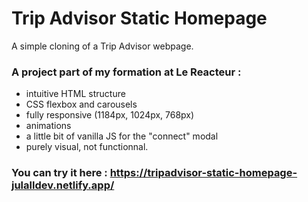 # Trip Advisor Static Homepage

A simple cloning of a Trip Advisor webpage.

### A project part of my formation at Le Reacteur :

- intuitive HTML structure
- CSS flexbox and carousels
- fully responsive (1184px, 1024px, 768px)
- animations
- a little bit of vanilla JS for the "connect" modal
- purely visual, not functionnal.

### You can try it here : https://tripadvisor-static-homepage-julalldev.netlify.app/
